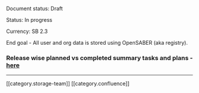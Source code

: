 Document status: Draft

Status: In progress 

Currency: SB 2.3

End goal - All user and org data is stored using OpenSABER (aka registry).


### Release wise planned vs completed summary tasks and plans - [here](https://docs.google.com/spreadsheets/d/1l2mn4-vw2b3fglBPhzPKWihB4cHrjmdQ4WLKPT7XX_E/edit?usp=sharing)










*****

[[category.storage-team]] 
[[category.confluence]] 
